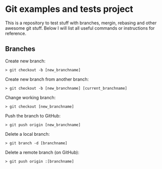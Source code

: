 # Git examples and tests project

This is a repository to test stuff with branches, mergin, rebasing and other awesome git stuff. Below I will list all useful commands or instructions for reference.

## Branches

Create new branch:

    > git checkout -b [new_branchname]

Create new branch from another branch:

    > git checkout -b [new_branchname] [current_branchname]

Change working branch:

    > git checkout [new_branchname]

Push the branch to GitHub:

    > git push origin [new_branchname]

Delete a local branch:

    > git branch -d [branchname]

Delete a remote branch (on GitHub):

	> git push origin :[branchname]